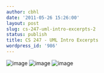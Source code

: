 ```yaml
---
author: cbhl
date: '2011-05-26 15:26:00'
layout: post
slug: cs-247-uml-intro-excerpts-2
status: publish
title: CS 247 - UML Intro Excerpts
wordpress_id: '986'
---
```


![image](http://blog.azuresky.ca/blog/wp-content/uploads/2011/05/wpid-IMG_20110526_1431431.jpg)
![image](http://blog.azuresky.ca/blog/wp-content/uploads/2011/05/wpid-IMG_20110526_1520581.jpg)
![image](http://blog.azuresky.ca/blog/wp-content/uploads/2011/05/wpid-IMG_20110526_153240.jpg)
